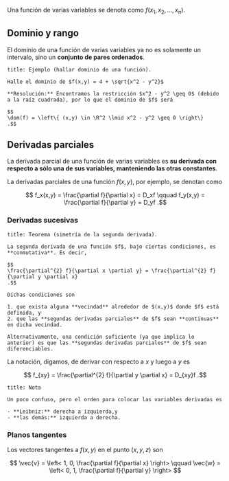 Una función de varias variables se denota como $f(x_1,x_2,\ldots,x_n)$.

## Dominio y rango

El dominio de una función de varias variables ya no es solamente un intervalo, sino un **conjunto de pares ordenados**.

```ad-example
title: Ejemplo (hallar dominio de una función).

Halle el dominio de $f(x,y) = 4 + \sqrt{x^2 - y^2}$

**Resolución:** Encontramos la restricción $x^2 - y^2 \geq 0$ (debido a la raíz cuadrada), por lo que el dominio de $f$ será

$$
\dom(f) = \left\{ (x,y) \in \R^2 \lmid x^2 - y^2 \geq 0 \right\}
.$$

```

## Derivadas parciales

La derivada parcial de una función de varias variables es **su derivada con respecto a sólo una de sus variables, manteniendo las otras constantes**.

La derivadas parciales de una función $f(x,y)$, por ejemplo, se denotan como

$$
f_x(x,y) = \frac{\partial f}{\partial x} = D_xf \qquad f_y(x,y) = \frac{\partial f}{\partial y} = D_yf
.$$

### Derivadas sucesivas

```ad-theorem
title: Teorema (simetría de la segunda derivada).

La segunda derivada de una función $f$, bajo ciertas condiciones, es **conmutativa**. Es decir,

$$
\frac{\partial^{2} f}{\partial x \partial y} = \frac{\partial^{2} f}{\partial y \partial x} 
.$$

Dichas condiciones son

1. que exista alguna **vecindad** alrededor de $(x,y)$ donde $f$ está definida, y
2. que las **segundas derivadas parciales** de $f$ sean **continuas** en dicha vecindad.

Alternativamente, una condición suficiente (ya que implica lo anterior) es que las **segundas derivadas parciales** de $f$ sean diferenciables.

```

La notación, digamos, de derivar con respecto a $x$ y luego a $y$ es

$$
f_{xy} = \frac{\partial^{2} f}{\partial y \partial x} = D_{xy}f
.$$

```ad-note
title: Nota

Un poco confuso, pero el orden para colocar las variables derivadas es

- **Leibniz:** derecha a izquierda,y 
- **las demás:** izquierda a derecha.

```

### Planos tangentes

Los vectores tangentes a $f(x,y)$ en el punto $(x, y, z)$ son

$$
\vec{v} = \left< 1, 0, \frac{\partial f}{\partial x}  \right> \qquad \vec{w} = \left< 0, 1, \frac{\partial f}{\partial y}  \right>
$$